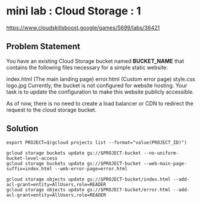 # mini lab : Cloud Storage : 1

https://www.cloudskillsboost.google/games/5699/labs/36421

## Problem Statement

You have an existing Cloud Storage bucket named **BUCKET_NAME** that contains the following files necessary for a simple static website:

index.html (The main landing page)
error.html (Custom error page)
style.css
logo.jpg
Currently, the bucket is not configured for website hosting. Your task is to update the configuration to make this website publicly accessible.

As of now, there is no need to create a load balancer or CDN to redirect the request to the cloud storage bucket.


## Solution
```
export PROJECT=$(gcloud projects list --format="value(PROJECT_ID)")

gcloud storage buckets update gs://$PROJECT-bucket --no-uniform-bucket-level-access
gcloud storage buckets update gs://$PROJECT-bucket --web-main-page-suffix=index.html --web-error-page=error.html

gcloud storage objects update gs://$PROJECT-bucket/index.html --add-acl-grant=entity=AllUsers,role=READER
gcloud storage objects update gs://$PROJECT-bucket/error.html --add-acl-grant=entity=AllUsers,role=READER
```